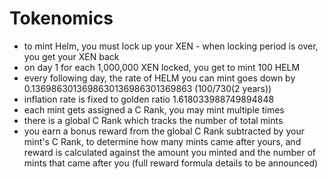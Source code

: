 # Tokenomics

* to mint Helm, you must lock up your XEN - when locking period is over, you get your XEN back
* on day 1 for each 1,000,000 XEN locked, you get to mint 100 HELM
* every following day, the rate of HELM you can mint goes down by 0.1369863013698630136986301369863 (100/730(2 years))
* inflation rate is fixed to golden ratio 1.618033988749894848
* each mint gets assigned a C Rank, you may mint multiple times
* there is a global C Rank which tracks the number of total mints
* you earn a bonus reward from the global C Rank subtracted by your mint's C Rank, to determine how many mints came after yours, and reward is calculated against the amount you minted and the number of mints that came after you (full reward formula details to be announced)
